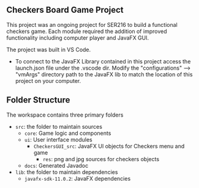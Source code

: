 ## Checkers Board Game Project

This project was an ongoing project for SER216 to build a functional checkers 
game. Each module required the addition of improved functionality including 
computer player and JavaFX GUI.

The project was built in VS Code. 
  - To connect to the JavaFX Library contained in this project access the launch.json file under the .vscode dir. Modify the "configurations" --> "vmArgs" directory path to the JavaFX lib to match the location of this project on your computer.

## Folder Structure

The workspace contains three primary folders

- `src`: the folder to maintain sources
  - `core`: Game logic and components
  - `ui`: User interface modules
    - `CheckersGUI_src`: JavaFX UI objects for Checkers menu and game
      - `res`: png and jpg sources for checkers objects
  - `docs`: Generated Javadoc
- `lib`: the folder to maintain dependencies
  - `javafx-sdk-11.0.2`: JavaFX dependencies

